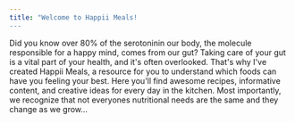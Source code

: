 ```yaml
---
title: "Welcome to Happii Meals!
---
```


Did you know over 80% of the serotoninin our body, the molecule responsible for a happy mind, comes from our gut? Taking care of your gut  is a vital part of your health, and it's often overlooked. That's why I've created Happii Meals, a resource for you to understand which foods can have you feeling your best. Here you'll find awesome recipes, informative content, and creative ideas for every day in the kitchen. Most importantly, we recognize that not everyones nutritional needs are the same and they change as we grow...
